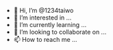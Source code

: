 - 👋 Hi, I’m @1234taiwo
- 👀 I’m interested in ...
- 🌱 I’m currently learning ...
- 💞️ I’m looking to collaborate on ...
- 📫 How to reach me ...

<!---
1234taiwo/1234taiwo is a ✨ special ✨ repository because its `README.md` (this file) appears on your GitHub profile.
You can click the Preview link to take a look at your changes.
--->
